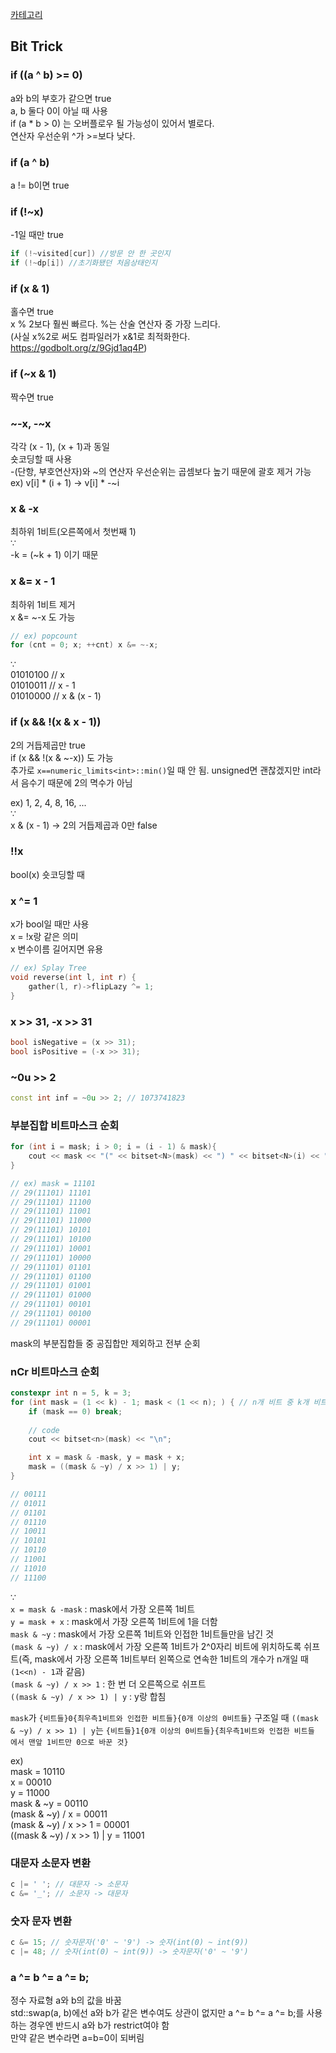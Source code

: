 [카테고리](/README.md)
## Bit Trick
### if ((a ^ b) >= 0)
a와 b의 부호가 같으면 true   
a, b 둘다 0이 아닐 때 사용   
if (a * b > 0) 는 오버플로우 될 가능성이 있어서 별로다.   
연산자 우선순위 ^가 >=보다 낮다.   

### if (a ^ b)
a != b이면 true

### if (!~x)
-1일 때만 true
```cpp
if (!~visited[cur]) //방문 안 한 곳인지
if (!~dp[i]) //초기화됐던 처음상태인지
```

### if (x & 1)
홀수면 true   
x % 2보다 훨씬 빠르다. %는 산술 연산자 중 가장 느리다.   
(사실 x%2로 써도 컴파일러가 x&1로 최적화한다. https://godbolt.org/z/9Gjd1aq4P)   

### if (~x & 1)
짝수면 true

### ~-x, -~x
각각 (x - 1), (x + 1)과 동일   
숏코딩할 때 사용   
-(단항, 부호연산자)와 ~의 연산자 우선순위는 곱셈보다 높기 때문에 괄호 제거 가능   
ex) v[i] * (i + 1) -> v[i] * -~i   

### x & -x
최하위 1비트(오른쪽에서 첫번째 1)   
$\because$   
-k = (~k + 1) 이기 때문   

### x &= x - 1
최하위 1비트 제거   
x &= ~-x 도 가능   
```cpp
// ex) popcount
for (cnt = 0; x; ++cnt) x &= ~-x;
```
$\because$   
01010100 // x   
01010011 // x - 1   
01010000 // x & (x - 1)   

### if (x && !(x & x - 1))
2의 거듭제곱만 true   
if (x && !(x & ~-x)) 도 가능   
추가로 `x==numeric_limits<int>::min()`일 때 안 됨. unsigned면 괜찮겠지만 int라서 음수기 때문에 2의 멱수가 아님   

ex) 1, 2, 4, 8, 16, ...   
$\because$   
x & (x - 1) ->  2의 거듭제곱과 0만 false

### !!x
bool(x) 숏코딩할 때

### x ^= 1
x가 bool일 때만 사용   
x = !x랑 같은 의미   
x 변수이름 길어지면 유용   
```cpp
// ex) Splay Tree
void reverse(int l, int r) {
    gather(l, r)->flipLazy ^= 1;
}
```

### x >> 31, -x >> 31
```cpp
bool isNegative = (x >> 31);
bool isPositive = (-x >> 31);
```

### ~0u >> 2
```cpp
const int inf = ~0u >> 2; // 1073741823
```

### 부분집합 비트마스크 순회
```cpp
for (int i = mask; i > 0; i = (i - 1) & mask){
    cout << mask << "(" << bitset<N>(mask) << ") " << bitset<N>(i) << "\n";
}

// ex) mask = 11101
// 29(11101) 11101
// 29(11101) 11100
// 29(11101) 11001
// 29(11101) 11000
// 29(11101) 10101
// 29(11101) 10100
// 29(11101) 10001
// 29(11101) 10000
// 29(11101) 01101
// 29(11101) 01100
// 29(11101) 01001
// 29(11101) 01000
// 29(11101) 00101
// 29(11101) 00100
// 29(11101) 00001
```
mask의 부분집합들 중 공집합만 제외하고 전부 순회

### nCr 비트마스크 순회
```cpp
constexpr int n = 5, k = 3;
for (int mask = (1 << k) - 1; mask < (1 << n); ) { // n개 비트 중 k개 비트만 켜진 모든 비트마스크를 오름차순으로 순회
    if (mask == 0) break;
    
    // code
    cout << bitset<n>(mask) << "\n";

    int x = mask & -mask, y = mask + x;
    mask = ((mask & ~y) / x >> 1) | y;
}

// 00111
// 01011
// 01101
// 01110
// 10011
// 10101
// 10110
// 11001
// 11010
// 11100
```
$\because$   
`x = mask & -mask` : mask에서 가장 오른쪽 1비트   
`y = mask + x` : mask에서 가장 오른쪽 1비트에 1을 더함   
`mask & ~y` : mask에서 가장 오른쪽 1비트와 인접한 1비트들만을 남긴 것   
`(mask & ~y) / x` : mask에서 가장 오른쪽 1비트가 2^0자리 비트에 위치하도록 쉬프트(즉, mask에서 가장 오른쪽 1비트부터 왼쪽으로 연속한 1비트의 개수가 n개일 때 `(1<<n) - 1`과 같음)   
`(mask & ~y) / x >> 1` : 한 번 더 오른쪽으로 쉬프트   
`((mask & ~y) / x >> 1) | y` : y랑 합침   

`mask`가 `{비트들}0{최우측1비트와 인접한 비트들}{0개 이상의 0비트들}` 구조일 때
`((mask & ~y) / x >> 1) | y`는 `{비트들}1{0개 이상의 0비트들}{최우측1비트와 인접한 비트들 에서 맨앞 1비트만 0으로 바꾼 것}`   

ex)   
mask = 10110   
x = 00010   
y = 11000   
mask & ~y = 00110   
(mask & ~y) / x = 00011   
(mask & ~y) / x >> 1 = 00001   
((mask & ~y) / x >> 1) | y = 11001   

### 대문자 소문자 변환
```cpp
c |= ' '; // 대문자 -> 소문자 
c &= '_'; // 소문자 -> 대문자
```

### 숫자 문자 변환
```cpp
c &= 15; // 숫자문자('0' ~ '9') -> 숫자(int(0) ~ int(9))
c |= 48; // 숫자(int(0) ~ int(9)) -> 숫자문자('0' ~ '9')
```

### a ^= b ^= a ^= b;
정수 자료형 a와 b의 값을 바꿈   
std::swap(a, b)에선 a와 b가 같은 변수여도 상관이 없지만 a ^= b ^= a ^= b;를 사용하는 경우엔 반드시 a와 b가 restrict여야 함   
만약 같은 변수라면 a=b=0이 되버림   